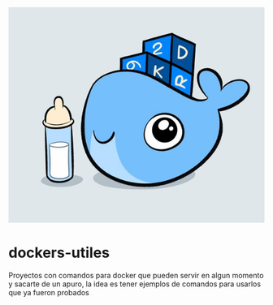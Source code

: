 ![alt text](ballenita.jpg)

# dockers-utiles

Proyectos con comandos para docker que pueden servir en algun momento y sacarte de un apuro,
la idea es tener ejemplos de comandos para usarlos que ya fueron probados
